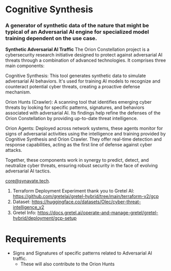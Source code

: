# Cognitive Synthesis
### A generator of synthetic data of the nature that might be typical of an Adversarial AI engine for specialized model training dependent on the use case.


**Synthetic Adversarial AI Traffic**
The Orion Constellation project is a cybersecurity research initiative designed to protect against adversarial AI threats through a combination of advanced technologies. It comprises three main components:

Cognitive Synthesis: This tool generates synthetic data to simulate adversarial AI behaviors. It's used for training AI models to recognize and counteract potential cyber threats, creating a proactive defense mechanism.

Orion Hunts (Crawler): A scanning tool that identifies emerging cyber threats by looking for specific patterns, signatures, and behaviors associated with adversarial AI. Its findings help refine the defenses of the Orion Constellation by providing up-to-date threat intelligence.

Orion Agents: Deployed across network systems, these agents monitor for signs of adversarial activities using the intelligence and training provided by Cognitive Synthesis and Orion Crawler. They offer real-time detection and response capabilities, acting as the first line of defense against cyber attacks.

Together, these components work in synergy to predict, detect, and neutralize cyber threats, ensuring robust security in the face of evolving adversarial AI tactics.

core@synavate.tech.

1. Terraform Deployment Experiment thank you to Gretel AI: 
  https://github.com/gretelai/gretel-hybrid/tree/main/terraform-v2/gcp
2. Dataset:
  https://huggingface.co/datasets/Olec/cyber-threat-intelligence_v2
3. Gretel Info: 
https://docs.gretel.ai/operate-and-manage-gretel/gretel-hybrid/deployment/gcp-setup


# Requirements
- Signs and Signatures of specific patterns related to Adversarial AI traffic.
  - These will also contribute to the Orion Hunts 
